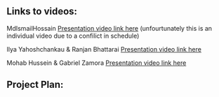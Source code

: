 ## Links to videos:

MdIsmailHossain [Presentation video link here](https://youtu.be/zN9dYV35IOc) (unfourtunately this is an individual video due to a confilict in schedule)

Ilya Yahoshchankau & Ranjan Bhattarai [Presentation video link here]()

Mohab Hussein & Gabriel Zamora [Presentation video link here](https://youtu.be/PMcu8QIeFvI)

## Project Plan:
